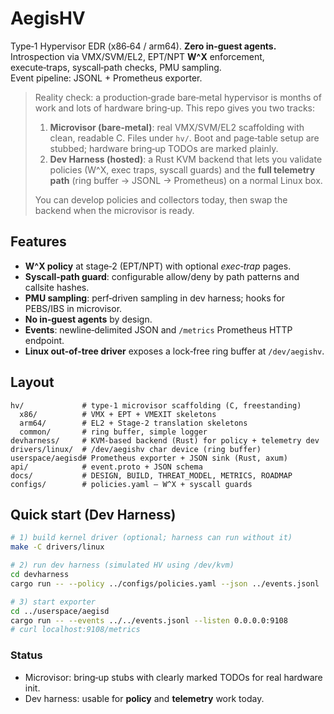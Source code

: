 # AegisHV

Type‑1 Hypervisor EDR (x86‑64 / arm64). **Zero in‑guest agents.**  
Introspection via VMX/SVM/EL2, EPT/NPT **W^X** enforcement, execute‑traps, syscall‑path checks, PMU sampling.  
Event pipeline: JSONL + Prometheus exporter.

> Reality check: a production‑grade bare‑metal hypervisor is months of work and lots of hardware bring‑up.
> This repo gives you two tracks:
>
> 1) **Microvisor (bare‑metal)**: real VMX/SVM/EL2 scaffolding with clean, readable C. Files under `hv/`.
>    Boot and page‑table setup are stubbed; hardware bring‑up TODOs are marked plainly.
> 2) **Dev Harness (hosted)**: a Rust KVM backend that lets you validate policies (W^X, exec traps,
>    syscall guards) and the **full telemetry path** (ring buffer → JSONL → Prometheus) on a normal Linux box.
>
> You can develop policies and collectors today, then swap the backend when the microvisor is ready.

## Features
- **W^X policy** at stage‑2 (EPT/NPT) with optional *exec‑trap* pages.
- **Syscall‑path guard**: configurable allow/deny by path patterns and callsite hashes.
- **PMU sampling**: perf‑driven sampling in dev harness; hooks for PEBS/IBS in microvisor.
- **No in‑guest agents** by design.
- **Events**: newline‑delimited JSON and `/metrics` Prometheus HTTP endpoint.
- **Linux out‑of‑tree driver** exposes a lock‑free ring buffer at `/dev/aegishv`.

## Layout
```
hv/             # type‑1 microvisor scaffolding (C, freestanding)
  x86/          # VMX + EPT + VMEXIT skeletons
  arm64/        # EL2 + Stage‑2 translation skeletons
  common/       # ring buffer, simple logger
devharness/     # KVM‑based backend (Rust) for policy + telemetry dev
drivers/linux/  # /dev/aegishv char device (ring buffer)
userspace/aegisd# Prometheus exporter + JSON sink (Rust, axum)
api/            # event.proto + JSON schema
docs/           # DESIGN, BUILD, THREAT_MODEL, METRICS, ROADMAP
configs/        # policies.yaml — W^X + syscall guards
```
## Quick start (Dev Harness)
```bash
# 1) build kernel driver (optional; harness can run without it)
make -C drivers/linux

# 2) run dev harness (simulated HV using /dev/kvm)
cd devharness
cargo run -- --policy ../configs/policies.yaml --json ../events.jsonl

# 3) start exporter
cd ../userspace/aegisd
cargo run -- --events ../../events.jsonl --listen 0.0.0.0:9108
# curl localhost:9108/metrics
```

### Status
- Microvisor: bring‑up stubs with clearly marked TODOs for real hardware init.
- Dev harness: usable for **policy** and **telemetry** work today.